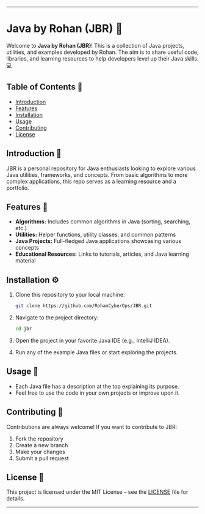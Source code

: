 
---

# Java by Rohan (JBR) 🚀

Welcome to **Java by Rohan (JBR)**! This is a collection of Java projects, utilities, and examples developed by Rohan. The aim is to share useful code, libraries, and learning resources to help developers level up their Java skills. 💻

## Table of Contents 📑

- [Introduction](#introduction)
- [Features](#features)
- [Installation](#installation)
- [Usage](#usage)
- [Contributing](#contributing)
- [License](#license)

## Introduction 🌟

JBR is a personal repository for Java enthusiasts looking to explore various Java utilities, frameworks, and concepts. From basic algorithms to more complex applications, this repo serves as a learning resource and a portfolio.

## Features 🔧

- **Algorithms:** Includes common algorithms in Java (sorting, searching, etc.)
- **Utilities:** Helper functions, utility classes, and common patterns
- **Java Projects:** Full-fledged Java applications showcasing various concepts
- **Educational Resources:** Links to tutorials, articles, and Java learning material

## Installation ⚙️

1. Clone this repository to your local machine:
   ```bash
   git clone https://github.com/RohanCyberOps/JBR.git
   ```

2. Navigate to the project directory:
   ```bash
   cd jbr
   ```

3. Open the project in your favorite Java IDE (e.g., IntelliJ IDEA).

4. Run any of the example Java files or start exploring the projects.

## Usage 📝

- Each Java file has a description at the top explaining its purpose.
- Feel free to use the code in your own projects or improve upon it.

## Contributing 🤝

Contributions are always welcome! If you want to contribute to JBR:

1. Fork the repository
2. Create a new branch
3. Make your changes
4. Submit a pull request

## License 📜

This project is licensed under the MIT License – see the [LICENSE](LICENSE) file for details.

---
